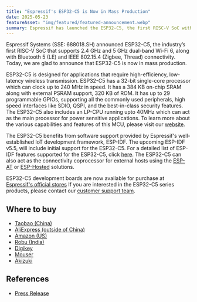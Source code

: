 ```yaml
---
title: "Espressif's ESP32-C5 is Now in Mass Production"
date: 2025-05-23
featureAsset: "img/featured/featured-announcement.webp"
summary: Espressif has launched the ESP32-C5, the first RISC-V SoC with dual-band Wi-Fi 6, Bluetooth 5 (LE), and IEEE 802.15.4 support. Designed for low-latency wireless applications, it features a 240 MHz CPU, LP-CPU, and rich peripheral options. Backed by ESP-IDF, the ESP32-C5 is now in mass production and ready for developers.
---
```


Espressif Systems (SSE: 688018.SH) announced ESP32-C5, the industry’s first RISC-V SoC that supports 2.4 GHz and 5 GHz dual-band Wi-Fi 6, along with Bluetooth 5 (LE) and IEEE 802.15.4 (Zigbee, Thread) connectivity. Today, we are glad to announce that ESP32-C5  is now in mass production.

ESP32-C5 is designed for applications that require high-efficiency, low-latency wireless transmission. ESP32-C5 has a 32-bit single-core processor which can clock up to 240 MHz in speed. It has a 384 KB on-chip SRAM along with external PSRAM support, 320 KB of ROM. It has up to 29 programmable GPIOs, supporting all the commonly used peripherals, high speed interfaces like SDIO, QSPI, and the best-in-class security features. The ESP32-C5 also includes an LP-CPU running upto 40MHz which can act as the main processor for power sensitive applications. To learn more about the various capabilities and features of this MCU, please visit our [website](https://www.espressif.com/en/products/socs/esp32-c5).

The ESP32-C5 benefits from software support provided by Espressif's well-established IoT development framework, ESP-IDF. The upcoming ESP-IDF v5.5, will include initial support for the ESP32-C5. For a detailed list of ESP-IDF features supported for the ESP32-C5, click [here](../../../../hardware/esp32c5/). The ESP32-C5 can also act as the connectivity coprocessor for external hosts using the [ESP-AT](https://github.com/espressif/esp-at) or [ESP-Hosted](https://github.com/espressif/esp-hosted) solutions.

ESP32-C5 development boards are now available for purchase at [Espressif's official stores](https://www.aliexpress.com/item/1005008790788462.html) If you are interested in the ESP32-C5 series products, please contact our [customer support team](https://www.espressif.com/en/contact-us/sales-questions).

## Where to buy

- [Taobao (China)](https://item.taobao.com/item.htm?ft=t&id=846843964795)
- [AliExpress (outside of China)](https://www.aliexpress.com/item/1005009128201189.html)
- [Amazon (US)](https://www.amazon.com/dp/B0F6YKGL75)
- [Robu (India)](https://robu.in/product/espressif-esp32-c5-devkitc-1-n8r4-development-board/)
- [Digikey](https://www.digikey.cn/en/products/detail/espressif-systems/ESP32-C5-DEVKITC-1-N8R4/26658349)
- [Mouser](https://www.mouser.com/ProductDetail/Espressif-Systems/ESP32-C5-DevKitC-1-N8R4?qs=sqEgtWRSLJ2%2Fdhsv380LjQ%3D%3D)
- [Akizuki](https://akizukidenshi.com/catalog/g/g131015/)
<!-- - [Adafruit](https://www.adafruit.com/product/6325) -->

## References

- [Press Release](https://www.espressif.com/en/news/ESP32-C5_Mass_Production)
